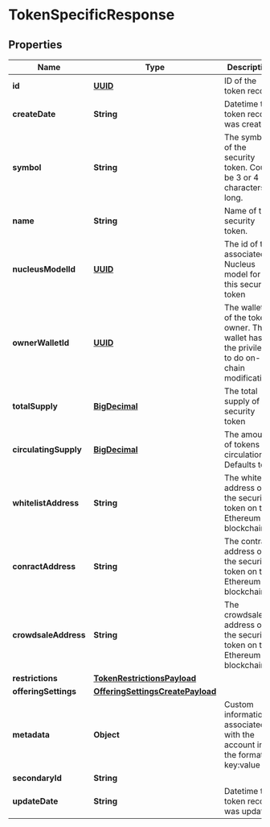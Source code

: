
# TokenSpecificResponse

## Properties
Name | Type | Description | Notes
------------ | ------------- | ------------- | -------------
**id** | [**UUID**](UUID.md) | ID of the token record |  [optional]
**createDate** | **String** | Datetime the token record was created |  [optional]
**symbol** | **String** | The symbol of the security token. Could be 3 or 4 characters long. | 
**name** | **String** | Name of the security token. | 
**nucleusModelId** | [**UUID**](UUID.md) | The id of the associated Nucleus model for this security token | 
**ownerWalletId** | [**UUID**](UUID.md) | The wallet id of the token owner. This wallet has the privileges to do on-chain modifications | 
**totalSupply** | [**BigDecimal**](BigDecimal.md) | The total supply of the security token | 
**circulatingSupply** | [**BigDecimal**](BigDecimal.md) | The amount of tokens in circulation. Defaults to 0 |  [optional]
**whitelistAddress** | **String** | The whitelist address of the security token on the Ethereum blockchain |  [optional]
**conractAddress** | **String** | The contract address of the security token on the Ethereum blockchain |  [optional]
**crowdsaleAddress** | **String** | The crowdsale address of the security token on the Ethereum blockchain |  [optional]
**restrictions** | [**TokenRestrictionsPayload**](TokenRestrictionsPayload.md) |  |  [optional]
**offeringSettings** | [**OfferingSettingsCreatePayload**](OfferingSettingsCreatePayload.md) |  |  [optional]
**metadata** | **Object** | Custom information associated with the account in the format key:value |  [optional]
**secondaryId** | **String** |  |  [optional]
**updateDate** | **String** | Datetime the token record was updated |  [optional]




